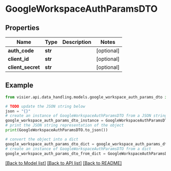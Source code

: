 # GoogleWorkspaceAuthParamsDTO


## Properties

Name | Type | Description | Notes
------------ | ------------- | ------------- | -------------
**auth_code** | **str** |  | [optional] 
**client_id** | **str** |  | [optional] 
**client_secret** | **str** |  | [optional] 

## Example

```python
from visier.api.data_handling.models.google_workspace_auth_params_dto import GoogleWorkspaceAuthParamsDTO

# TODO update the JSON string below
json = "{}"
# create an instance of GoogleWorkspaceAuthParamsDTO from a JSON string
google_workspace_auth_params_dto_instance = GoogleWorkspaceAuthParamsDTO.from_json(json)
# print the JSON string representation of the object
print(GoogleWorkspaceAuthParamsDTO.to_json())

# convert the object into a dict
google_workspace_auth_params_dto_dict = google_workspace_auth_params_dto_instance.to_dict()
# create an instance of GoogleWorkspaceAuthParamsDTO from a dict
google_workspace_auth_params_dto_from_dict = GoogleWorkspaceAuthParamsDTO.from_dict(google_workspace_auth_params_dto_dict)
```
[[Back to Model list]](../README.md#documentation-for-models) [[Back to API list]](../README.md#documentation-for-api-endpoints) [[Back to README]](../README.md)


